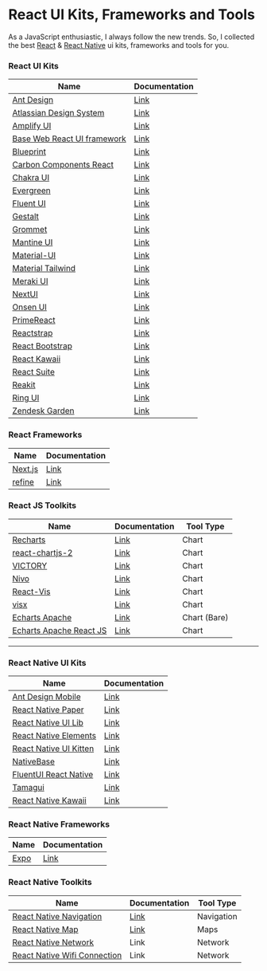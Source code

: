 # React UI Kits, Frameworks and Tools

As a JavaScript enthusiastic, I always follow the new trends. So,
I collected the best [React](https://react.dev) & [React Native](https://reactnative.dev) ui kits, frameworks and tools for you.  

### React UI Kits
| Name | Documentation |
| - | - |
| [Ant Design](https://github.com/ant-design/ant-design) | [Link](https://ant.design) |
| [Atlassian Design System](https://atlassian.design) | [Link](https://atlassian.design/get-started) |
| [Amplify UI](https://github.com/aws-amplify/amplify-ui) | [Link](https://ui.docs.amplify.aws/react/getting-started/introduction) |
| [Base Web React UI framework](https://github.com/uber/baseweb) | [Link](https://baseweb.design) |
| [Blueprint](https://github.com/palantir/blueprint) | [Link](https://blueprintjs.com/docs) |
| [Carbon Components React](https://github.com/carbon-design-system/carbon/tree/main/packages/react) | [Link](https://react.carbondesignsystem.com) |
| [Chakra UI](https://github.com/chakra-ui/chakra-ui) | [Link](https://chakra-ui.com/getting-started) |
| [Evergreen](https://github.com/segmentio/evergreen) | [Link](https://evergreen.segment.com) |
| [Fluent UI](https://github.com/microsoft/fluentui) | [Link](https://react.fluentui.dev) |
| [Gestalt](https://github.com/pinterest/gestalt) | [Link](https://gestalt.pinterest.systems/home) |
| [Grommet](https://github.com/grommet/grommet) | [Link](https://grommet.io) |
| [Mantine UI](https://github.com/mantinedev/mantine)| [Link](https://mantine.dev) |
| [Material-UI](https://github.com/mui/material-ui) | [Link](https://mui.com) |
| [Material Tailwind](https://github.com/creativetimofficial/material-tailwind) | [Link](https://www.material-tailwind.com) |
| [Meraki UI](https://github.com/merakiui/merakiui) | [Link](https://merakiui.com) |
| [NextUI](https://github.com/nextui-org/nextui) | [Link](https://nextui.org) |
| [Onsen UI](https://github.com/OnsenUI/OnsenUI) | [Link](https://onsen.io/react) |
| [PrimeReact](https://github.com/primefaces/primereact) | [Link](https://primereact.org/) |
| [Reactstrap](https://github.com/reactstrap/reactstrap) | [Link](https://reactstrap.github.io) |
| [React Bootstrap](https://github.com/react-bootstrap/react-bootstrap) | [Link](https://react-bootstrap.github.io) |
| [React Kawaii](https://github.com/miukimiu/react-kawaii) | [Link](https://react-kawaii.now.sh) |
| [React Suite](https://github.com/rsuite/rsuite) | [Link](https://rsuitejs.com) |
| [Reakit](https://github.com/ariakit/ariakit) | [Link](https://ariakit.org) |
| [Ring UI](https://github.com/JetBrains/ring-ui) | [Link](https://jetbrains.github.io/ring-ui/master) |
| [Zendesk Garden](https://github.com/zendeskgarden/react-components) | [Link](https://garden.zendesk.com) |


### React Frameworks

| Name | Documentation |
| - | - |
| [Next.js](https://github.com/vercel/next.js) | [Link](https://nextjs.org) |
| [refine](https://github.com/refinedev/refine) | [Link](https://refine.dev) |

### React JS Toolkits

| Name | Documentation |  Tool Type |
| - | - | - |
| [Recharts](https://github.com/recharts/recharts) | [Link](https://recharts.org) | Chart |
| [react-chartjs-2](https://github.com/reactchartjs/react-chartjs-2) | [Link](https://react-chartjs-2.js.org) | Chart |
| [VICTORY](https://github.com/FormidableLabs/victory) | [Link](https://formidable.com/open-source/victory) | Chart |
| [Nivo](https://github.com/plouc/nivo) | [Link](https://nivo.rocks) | Chart |
| [React-Vis](https://github.com/uber/react-vis) | [Link](https://uber.github.io/react-vis) | Chart |
| [visx](https://github.com/airbnb/visx) | [Link](https://airbnb.io/visx/docs) | Chart |
| [Echarts Apache](https://github.com/apache/echarts) | [Link](https://uber.github.io/react-vis) | Chart (Bare) |
| [Echarts Apache React JS](https://github.com/hustcc/echarts-for-react) | [Link](https://git.hust.cc/echarts-for-react) | Chart |


------------

### React Native UI Kits

| Name | Documentation |
| - | - |
| [Ant Design Mobile](https://github.com/ant-design/ant-design-mobile) | [Link](https://mobile.ant.design) |
| [React Native Paper](https://github.com/callstack/react-native-paper) | [Link](https://reactnativepaper.com) |
| [React Native UI Lib](https://github.com/wix/react-native-ui-lib) | [Link](https://github.com/wix/react-native-ui-lib) |
| [React Native Elements](https://github.com/react-native-elements/react-native-elements) | [Link](https://reactnativeelements.com/) |
| [React Native UI Kitten](https://github.com/akveo/react-native-ui-kitten) | [Link](https://akveo.github.io/react-native-ui-kitten) |
| [NativeBase](https://github.com/GeekyAnts/nativebase) | [Link](https://nativebase.io) |
| [FluentUI React Native](https://github.com/microsoft/fluentui-react-native) | [Link](https://developer.microsoft.com/fluentui) |
| [Tamagui](https://github.com/tamagui/tamagui) | [Link](https://tamagui.dev) |
| [React Native Kawaii](https://github.com/miukimiu/react-kawaii) | [Link](https://react-kawaii.vercel.app) | SVG |


### React Native Frameworks

| Name | Documentation |
| - | - |
| [Expo](https://github.com/expo/expo) | [Link](https://docs.expo.dev) |


### React Native Toolkits

| Name | Documentation |  Tool Type |
| - | - | - |
| [React Native Navigation](https://github.com/wix/react-native-navigation) | [Link](https://wix.github.io/react-native-navigation) | Navigation |
| [React Native Map](https://github.com/react-native-maps/react-native-maps) | [Link](https://github.com/react-native-maps/react-native-maps/tree/master/docs) | Maps |
| [React Native Network](https://github.com/react-native-netinfo/react-native-netinfo) | Link | Network |
| [React Native Wifi Connection](https://github.com/JuanSeBestia/react-native-wifi-reborn) | Link | Network |
